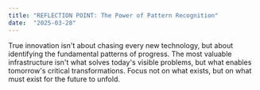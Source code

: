 ```yaml
---
title: "REFLECTION POINT: The Power of Pattern Recognition"
date:  "2025-03-28"
---
```


True innovation isn't about chasing every new technology, but about identifying the fundamental patterns of progress. The most valuable infrastructure isn't what solves today's visible problems, but what enables tomorrow's critical transformations. Focus not on what exists, but on what must exist for the future to unfold.
